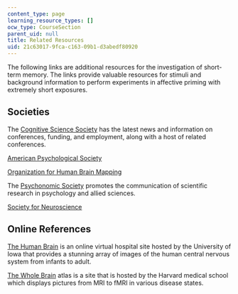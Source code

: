 ```yaml
---
content_type: page
learning_resource_types: []
ocw_type: CourseSection
parent_uid: null
title: Related Resources
uid: 21c63017-9fca-c163-09b1-d3abedf80920
---
```


The following links are additional resources for the investigation of short-term memory. The links provide valuable resources for stimuli and background information to perform experiments in affective priming with extremely short exposures.

Societies
---------

The [Cognitive Science Society](http://www.cognitivesciencesociety.org/) has the latest news and information on conferences, funding, and employment, along with a host of related conferences.

[American Psychological Society](http://www.psychologicalscience.org/)

[Organization for Human Brain Mapping](http://www.humanbrainmapping.org/)

The [Psychonomic Society](http://www.psychonomic.org/) promotes the communication of scientific research in psychology and allied sciences.

[Society for Neuroscience](http://www.sfn.org/)

Online References
-----------------

[The Human Brain](http://www.vh.org/Providers/Textbooks/BrainAnatomy/BrainAnatomy.html) is an online virtual hospital site hosted by the University of Iowa that provides a stunning array of images of the human central nervous system from infants to adult.

[The Whole Brain](http://www.med.harvard.edu/AANLIB/home.html) atlas is a site that is hosted by the Harvard medical school which displays pictures from MRI to fMRI in various disease states.
